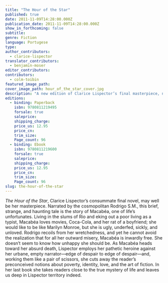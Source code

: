 ```yaml
---
title: "The Hour of the Star"
published: true
date: 2011-11-09T14:28:00.000Z
publication_date: 2011-11-09T14:28:00.000Z
show_in_forthcoming: false
subtitle:
genre: Fiction
language: Portugese
type:
author_contributors:
  - clarice-lispector
translator_contributors:
  - benjamin-moser
editor_contributors:
contributors:
  - colm-toibin
featured_image_path:
cover_image_path: hour_of_the_star_cover.jpg
description: "A new edition of Clarice Lispector’s final masterpiece, now with a new translation by Benjamin Moser and a vivid introduction by Colm Tóibín. "
editions:
  - binding: Paperback
    isbn: 9780811219495
    forsale: true
    saleprice:
    shipping_charge:
    price_us: 12.95
    price_cn:
    trim_size:
    Page_count: 96
  - binding: Ebook
    isbn: 9780811219600
    forsale: true
    saleprice:
    shipping_charge:
    price_us: 12.95
    price_cn:
    trim_size:
    Page_count: 96
slug: the-hour-of-the-star
---
```


_The Hour of the Star_, Clarice Lispector’s consummate final novel, may well be her masterpiece. Narrated by the cosmopolitan Rodrigo S.M., this brief, strange, and haunting tale is the story of Macabéa, one of life’s unfortunates. Living in the slums of Rio and eking out a poor living as a typist, Macabéa loves movies, Coca-Cola, and her rat of a boyfriend; she would like to be like Marilyn Monroe, but she is ugly, underfed, sickly, and unloved. Rodrigo recoils from her wretchedness, and yet he cannot avoid the realization that for all her outward misery, Macabéa is inwardly free. She doesn’t seem to know how unhappy she should be. As Macabéa heads toward her absurd death, Lispector employs her pathetic heroine against her urbane, empty narrator—edge of despair to edge of despair—and, working them like a pair of scissors, she cuts away the reader’s preconceived notions about poverty, identity, love, and the art of fiction. In her last book she takes readers close to the true mystery of life and leaves us deep in Lispector territory indeed.

